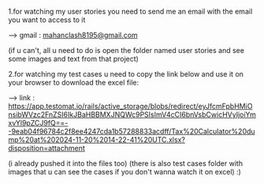 1.for watching my user stories you need to send me an email with the email you want to access to it

--> gmail : mahanclash8195@gmail.com

(if u can't, all u need to do is open the folder named user stories and see some images and text from that project)

2.for watching my test cases u need to copy the link below and use it on your browser to download the excel file:

--> link : https://app.testomat.io/rails/active_storage/blobs/redirect/eyJfcmFpbHMiOnsibWVzc2FnZSI6IkJBaHBBMXJNQWc9PSIsImV4cCI6bnVsbCwicHVyIjoiYmxvYl9pZCJ9fQ==--9eab04f96784c2f8ee4247cda1b57288833acdff/Tax%20Calculator%20dump%20at%202024-11-20%2014-22-41%20UTC.xlsx?disposition=attachment

(i already pushed it into the files too)
(there is also test cases folder with images that u can see the cases if you don't wanna watch it on excel) :)
